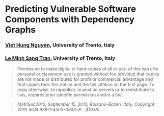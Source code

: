 # Predicting Vulnerable Software Components with Dependency Graphs

### [Viet Hung Nguyen](vhnguyen@disi.unitn.it), University of Trento, Italy
### [Le Minh Sang Tran](tran@disi.unitn.it), University of Trento, Italy

> Permission to make digital or hard copies of all or part of this work for personal or classroom use is granted without fee provided that copies are not made or distributed for profit or commercial advantage and that copies bear this notice and the full citation on the first page. To copy otherwise, to republish, to post on servers or to redistribute to lists, requires prior specific permission and/or a fee.

> *MetriSec2010, September 15, 2010, Bolzano-Bozen, Italy. Copyright 2010*
> *ACM 978-1-4503-0340-8 ...$10.00.*

